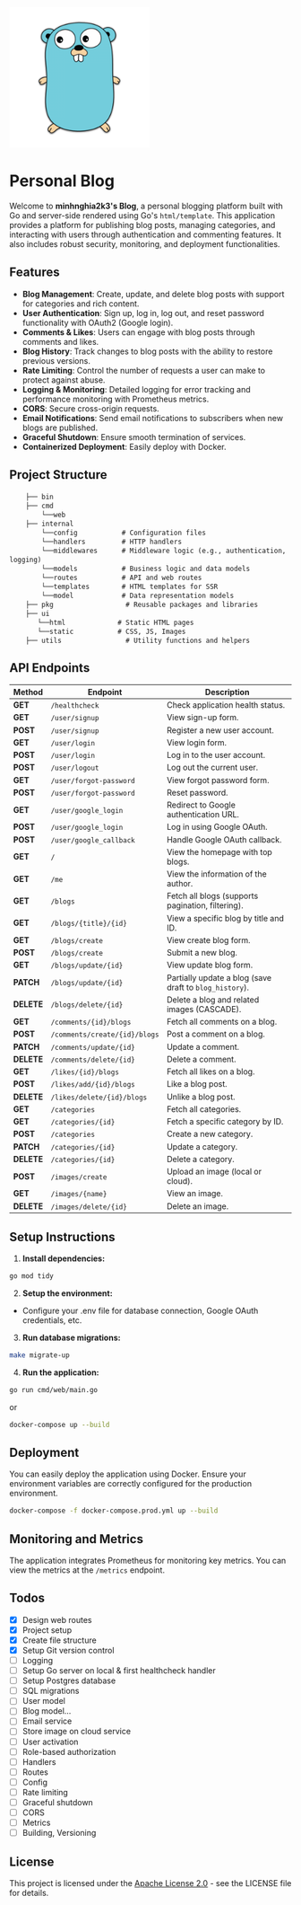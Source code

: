 <img height="250" src="./ui/assets/golang.png" width="250"/>

# Personal Blog

Welcome to **minhnghia2k3's Blog**,
a personal blogging platform built with Go and server-side rendered using Go's `html/template`.
This application provides a platform for publishing blog posts, managing categories,
and interacting with users through authentication and commenting features.
It also includes robust security, monitoring, and deployment functionalities.

## Features

- **Blog Management**: Create, update, and delete blog posts with support for categories and rich content.
- **User Authentication**: Sign up, log in, log out, and reset password functionality with OAuth2 (Google login).
- **Comments & Likes**: Users can engage with blog posts through comments and likes.
- **Blog History**: Track changes to blog posts with the ability to restore previous versions.
- **Rate Limiting**: Control the number of requests a user can make to protect against abuse.
- **Logging & Monitoring**: Detailed logging for error tracking and performance monitoring with Prometheus metrics.
- **CORS**: Secure cross-origin requests.
- **Email Notifications**: Send email notifications to subscribers when new blogs are published.
- **Graceful Shutdown**: Ensure smooth termination of services.
- **Containerized Deployment**: Easily deploy with Docker.

## Project Structure
```
    ├── bin
    ├── cmd
        └──web
    ├── internal
        └──config           # Configuration files
        └──handlers         # HTTP handlers
        └──middlewares      # Middleware logic (e.g., authentication, logging)
        └──models           # Business logic and data models
        └──routes           # API and web routes
        └──templates        # HTML templates for SSR
        └──model            # Data representation models
    ├── pkg                  # Reusable packages and libraries
    ├── ui
       └──html             # Static HTML pages
       └──static           # CSS, JS, Images
    ├── utils                # Utility functions and helpers
```

## API Endpoints

| Method     | Endpoint                      | Description                                             |
|------------|-------------------------------|---------------------------------------------------------|
| **GET**    | `/healthcheck`                | Check application health status.                        |
| **GET**    | `/user/signup`                | View sign-up form.                                      |
| **POST**   | `/user/signup`                | Register a new user account.                            |
| **GET**    | `/user/login`                 | View login form.                                        |
| **POST**   | `/user/login`                 | Log in to the user account.                             |
| **POST**   | `/user/logout`                | Log out the current user.                               |
| **GET**    | `/user/forgot-password`       | View forgot password form.                              |
| **POST**   | `/user/forgot-password`       | Reset password.                                         |
| **GET**    | `/user/google_login`          | Redirect to Google authentication URL.                  |
| **POST**   | `/user/google_login`          | Log in using Google OAuth.                              |
| **POST**   | `/user/google_callback`       | Handle Google OAuth callback.                           |
| **GET**    | `/`                           | View the homepage with top blogs.                       |
| **GET**    | `/me`                         | View the information of the author.                     |
| **GET**    | `/blogs`                      | Fetch all blogs (supports pagination, filtering).       |
| **GET**    | `/blogs/{title}/{id}`         | View a specific blog by title and ID.                   |
| **GET**    | `/blogs/create`               | View create blog form.                                  |
| **POST**   | `/blogs/create`               | Submit a new blog.                                      |
| **GET**    | `/blogs/update/{id}`          | View update blog form.                                  |
| **PATCH**  | `/blogs/update/{id}`          | Partially update a blog (save draft to `blog_history`). |
| **DELETE** | `/blogs/delete/{id}`          | Delete a blog and related images (CASCADE).             |
| **GET**    | `/comments/{id}/blogs`        | Fetch all comments on a blog.                           |
| **POST**   | `/comments/create/{id}/blogs` | Post a comment on a blog.                               |
| **PATCH**  | `/comments/update/{id}`       | Update a comment.                                       |
| **DELETE** | `/comments/delete/{id}`       | Delete a comment.                                       |
| **GET**    | `/likes/{id}/blogs`           | Fetch all likes on a blog.                              |
| **POST**   | `/likes/add/{id}/blogs`       | Like a blog post.                                       |
| **DELETE** | `/likes/delete/{id}/blogs`    | Unlike a blog post.                                     |
| **GET**    | `/categories`                 | Fetch all categories.                                   |
| **GET**    | `/categories/{id}`            | Fetch a specific category by ID.                        |
| **POST**   | `/categories`                 | Create a new category.                                  |
| **PATCH**  | `/categories/{id}`            | Update a category.                                      |
| **DELETE** | `/categories/{id}`            | Delete a category.                                      |
| **POST**   | `/images/create`              | Upload an image (local or cloud).                       |
| **GET**    | `/images/{name}`              | View an image.                                          |
| **DELETE** | `/images/delete/{id}`         | Delete an image.                                        |

## Setup Instructions

1. **Install dependencies:**

```bash
go mod tidy
```

2. **Setup the environment:**

- Configure your .env file for database connection, Google OAuth credentials, etc.

3. **Run database migrations:**

```bash
make migrate-up
```

4. **Run the application:**

```bash
go run cmd/web/main.go
```

or

```bash
docker-compose up --build
```

## **Deployment**

You can easily deploy the application using Docker. Ensure your environment variables are correctly configured for the
production environment.

```bash
docker-compose -f docker-compose.prod.yml up --build
```

## **Monitoring and Metrics**
The application integrates Prometheus for monitoring key metrics. You can view the metrics at the `/metrics` endpoint.

## Todos
- [x] Design web routes
- [x] Project setup 
- [x] Create file structure
- [x] Setup Git version control
- [ ] Logging
- [ ] Setup Go server on local & first healthcheck handler
- [ ] Setup Postgres database
- [ ] SQL migrations
- [ ] User model
- [ ] Blog model...
- [ ] Email service
- [ ] Store image on cloud service
- [ ] User activation
- [ ] Role-based authorization
- [ ] Handlers
- [ ] Routes
- [ ] Config
- [ ] Rate limiting
- [ ] Graceful shutdown
- [ ] CORS
- [ ] Metrics
- [ ] Building, Versioning

## License
This project is licensed under the [Apache License 2.0](https://www.apache.org/licenses/LICENSE-2.0) - see the LICENSE file for details.
